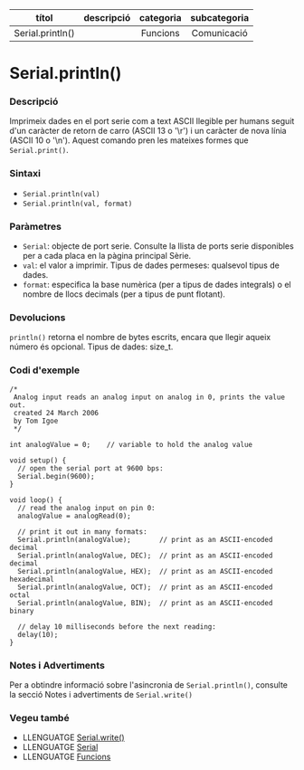 
| títol | descripció   | categoria  | subcategoria        |
| :---: | :----------: | :--------: | :-----------------: |
| Serial.println() | | Funcions | Comunicació |

# Serial.println()

### Descripció

Imprimeix dades en el port serie com a text ASCII llegible per humans seguit d'un caràcter de retorn de carro (ASCII 13 o '\r') i un caràcter de nova línia (ASCII 10 o '\n'). Aquest comando pren les mateixes formes que `Serial.print()`.

### Sintaxi

*  `Serial.println(val)`  
*  `Serial.println(val, format)`  

### Paràmetres

*  `Serial`: objecte de port serie. Consulte la llista de ports serie disponibles per a cada placa en la pàgina principal Sèrie.  
*  `val`: el valor a imprimir. Tipus de dades permeses: qualsevol tipus de dades.  
*  `format`: especifica la base numèrica (per a tipus de dades integrals) o el nombre de llocs decimals (per a tipus de punt flotant).  

### Devolucions

`println()` retorna el nombre de bytes escrits, encara que llegir aqueix número és opcional. Tipus de dades: size_t.

### Codi d'exemple

```
/*
 Analog input reads an analog input on analog in 0, prints the value out.
 created 24 March 2006
 by Tom Igoe
 */

int analogValue = 0;    // variable to hold the analog value

void setup() {
  // open the serial port at 9600 bps:
  Serial.begin(9600);
}

void loop() {
  // read the analog input on pin 0:
  analogValue = analogRead(0);

  // print it out in many formats:
  Serial.println(analogValue);       // print as an ASCII-encoded decimal
  Serial.println(analogValue, DEC);  // print as an ASCII-encoded decimal
  Serial.println(analogValue, HEX);  // print as an ASCII-encoded hexadecimal
  Serial.println(analogValue, OCT);  // print as an ASCII-encoded octal
  Serial.println(analogValue, BIN);  // print as an ASCII-encoded binary

  // delay 10 milliseconds before the next reading:
  delay(10);
}
```

### Notes i Advertiments

Per a obtindre informació sobre l'asincronia de `Serial.println()`, consulte la secció Notes i advertiments de `Serial.write()`

### Vegeu també

*  LLENGUATGE [Serial.write()](./Serial.write().md)  
*  LLENGUATGE [Serial](../Serial.md)  
*  LLENGUATGE [Funcions](../../Funcions.md)
